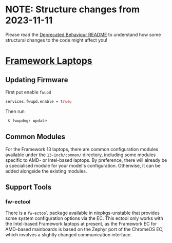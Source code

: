 # NOTE: Structure changes from 2023-11-11

Please read the [Deprecated Behaviour README](./OLD-BEHAVIOUR-DEPRECATION.md) to understand how some structural changes to
the code might affect you!

# [Framework Laptops](https://frame.work/)

## Updating Firmware

First put enable `fwupd`

```nix
services.fwupd.enable = true;
```

Then run

```sh
 $ fwupdmgr update
```

## Common Modules

For the Framework 13 laptops, there are common configuration modules available under the `13-inch/common/` directory,
including some modules specific to AMD- or Intel-based laptops. By preference, there will already be a specialised
module for your model's configuration. Otherwise, it can be added alongside the existing modules.

## Support Tools

### fw-ectool

There is a `fw-ectool` package available in nixpkgs-unstable that provides some system configuration options via the EC.
This ectool only works with the Intel-based Framework laptops at present, as the Framework EC for AMD-based mainboards
is based on the Zephyr port of the ChromeOS EC, which involves a slightly changed communication interface.

